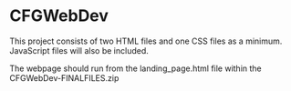 # CFGWebDev

This project consists of two HTML files and one CSS files as a minimum. JavaScript files will also be included. 

The webpage should run from the landing_page.html file within the CFGWebDev-FINALFILES.zip  
